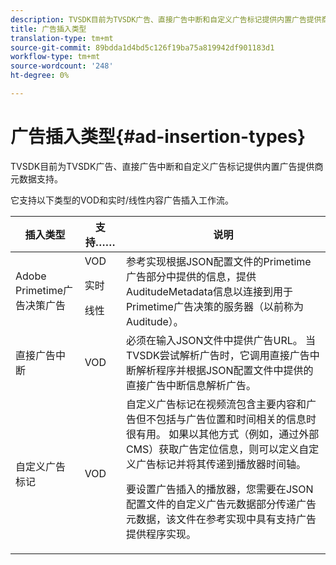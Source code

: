 ```yaml
---
description: TVSDK目前为TVSDK广告、直接广告中断和自定义广告标记提供内置广告提供商元数据支持。
title: 广告插入类型
translation-type: tm+mt
source-git-commit: 89bdda1d4bd5c126f19ba75a819942df901183d1
workflow-type: tm+mt
source-wordcount: '248'
ht-degree: 0%

---
```



# 广告插入类型{#ad-insertion-types}

TVSDK目前为TVSDK广告、直接广告中断和自定义广告标记提供内置广告提供商元数据支持。

它支持以下类型的VOD和实时/线性内容广告插入工作流。

<table id="table_1C3A659BDDB7453CA953A103045FCA01"> 
 <thead> 
  <tr> 
   <th colname="col1" class="entry"> 插入类型 </th> 
   <th colname="col2" class="entry"> 支持…… </th> 
   <th colname="col3" class="entry"> 说明 </th> 
  </tr>
 </thead>
 <tbody> 
  <tr> 
   <td colname="col1"> Adobe Primetime广告决策广告 </td> 
   <td colname="col2">VOD <p>实时 </p> <p>线性 </p> </td> 
   <td colname="col3">参考实现根据JSON配置文件</a>的Primetime广告部分</a>中提供的信息，提供<span class="codeph"> AuditudeMetadata</span>信息以连接到用于Primetime广告决策的服务器（以前称为Auditude）。 </td> 
  </tr> 
  <tr> 
   <td colname="col1"> 直接广告中断 </td> 
   <td colname="col2"> VOD </td> 
   <td colname="col3">必须在输入JSON文件中提供广告URL。 当TVSDK尝试解析广告时，它调用直接广告中断解析程序并根据JSON配置文件</a>中提供的直接广告中断信息解析广告。 </td> 
  </tr> 
  <tr> 
   <td colname="col1"> 自定义广告标记 </td> 
   <td colname="col2"> VOD </td> 
   <td colname="col3">自定义广告标记在视频流包含主要内容和广告但不包括与广告位置和时间相关的信息时很有用。 如果以其他方式（例如，通过外部CMS）获取广告定位信息，则可以定义自定义广告标记并将其传递到播放器时间轴。 <p>要设置广告插入的播放器，您需要在JSON配置文件</a>的自定义广告元数据部分传递广告元数据，该文件在参考实现中具有支持广告提供程序实现。 </p> </td>
  </tr>
 </tbody>
</table>